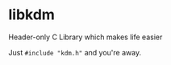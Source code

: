 libkdm
======

Header-only C Library which makes life easier

Just `#include "kdm.h"` and you're away.
